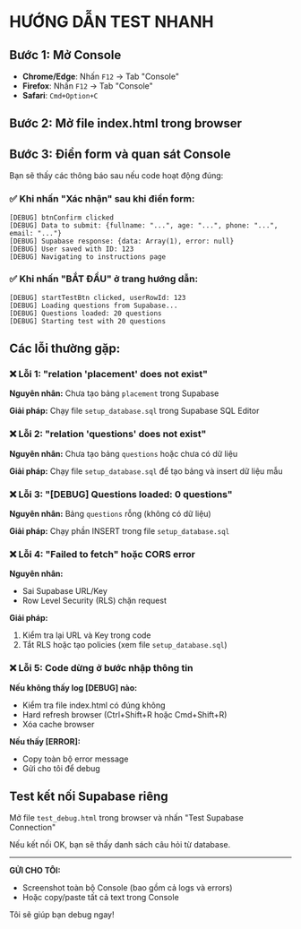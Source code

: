 # HƯỚNG DẪN TEST NHANH

## Bước 1: Mở Console
- **Chrome/Edge**: Nhấn `F12` → Tab "Console"
- **Firefox**: Nhấn `F12` → Tab "Console"  
- **Safari**: `Cmd+Option+C`

## Bước 2: Mở file index.html trong browser

## Bước 3: Điền form và quan sát Console

Bạn sẽ thấy các thông báo sau nếu code hoạt động đúng:

### ✅ Khi nhấn "Xác nhận" sau khi điền form:
```
[DEBUG] btnConfirm clicked
[DEBUG] Data to submit: {fullname: "...", age: "...", phone: "...", email: "..."}
[DEBUG] Supabase response: {data: Array(1), error: null}
[DEBUG] User saved with ID: 123
[DEBUG] Navigating to instructions page
```

### ✅ Khi nhấn "BẮT ĐẦU" ở trang hướng dẫn:
```
[DEBUG] startTestBtn clicked, userRowId: 123
[DEBUG] Loading questions from Supabase...
[DEBUG] Questions loaded: 20 questions
[DEBUG] Starting test with 20 questions
```

## Các lỗi thường gặp:

### ❌ Lỗi 1: "relation 'placement' does not exist"
**Nguyên nhân:** Chưa tạo bảng `placement` trong Supabase

**Giải pháp:** Chạy file `setup_database.sql` trong Supabase SQL Editor

### ❌ Lỗi 2: "relation 'questions' does not exist"  
**Nguyên nhân:** Chưa tạo bảng `questions` hoặc chưa có dữ liệu

**Giải pháp:** Chạy file `setup_database.sql` để tạo bảng và insert dữ liệu mẫu

### ❌ Lỗi 3: "[DEBUG] Questions loaded: 0 questions"
**Nguyên nhân:** Bảng `questions` rỗng (không có dữ liệu)

**Giải pháp:** Chạy phần INSERT trong file `setup_database.sql`

### ❌ Lỗi 4: "Failed to fetch" hoặc CORS error
**Nguyên nhân:** 
- Sai Supabase URL/Key
- Row Level Security (RLS) chặn request

**Giải pháp:**
1. Kiểm tra lại URL và Key trong code
2. Tắt RLS hoặc tạo policies (xem file `setup_database.sql`)

### ❌ Lỗi 5: Code dừng ở bước nhập thông tin
**Nếu không thấy log [DEBUG] nào:**
- Kiểm tra file index.html có đúng không
- Hard refresh browser (Ctrl+Shift+R hoặc Cmd+Shift+R)
- Xóa cache browser

**Nếu thấy [ERROR]:**
- Copy toàn bộ error message
- Gửi cho tôi để debug

## Test kết nối Supabase riêng

Mở file `test_debug.html` trong browser và nhấn "Test Supabase Connection"

Nếu kết nối OK, bạn sẽ thấy danh sách câu hỏi từ database.

---

**GỬI CHO TÔI:**
- Screenshot toàn bộ Console (bao gồm cả logs và errors)
- Hoặc copy/paste tất cả text trong Console

Tôi sẽ giúp bạn debug ngay!
